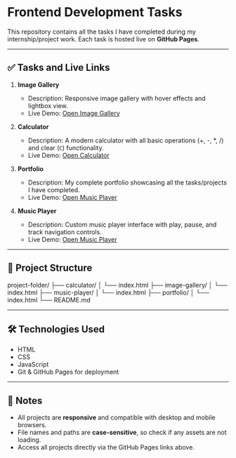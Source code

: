 # Frontend Development Tasks

This repository contains all the tasks I have completed during my internship/project work. Each task is hosted live on **GitHub Pages**.  

---

## ✅ Tasks and Live Links

1. **Image Gallery**  
   - Description: Responsive image gallery with hover effects and lightbox view.  
   - Live Demo: [Open Image Gallery](https://gangal2002.github.io/CodeAlpha/image-gallery/index.html)
     
2. **Calculator**  
   - Description: A modern calculator with all basic operations (+, -, *, /) and clear (`C`) functionality.  
   - Live Demo: [Open Calculator](https://gangal2002.github.io/CodeAlpha/calculator/index.html)

3. **Portfolio**  
   - Description: My complete portfolio showcasing all the tasks/projects I have completed.  
   - Live Demo: [Open Music Player](https://gangal2002.github.io/CodeAlpha/portfolio/index.html)

4. **Music Player**  
   - Description: Custom music player interface with play, pause, and track navigation controls.  
   - Live Demo: [Open Music Player](https://gangal2002.github.io/CodeAlpha/music-player/index.html)

---

## 📂 Project Structure

project-folder/
├── calculator/
│ └── index.html
├── image-gallery/
│ └── index.html
├── music-player/
│ └── index.html
├── portfolio/
│ └── index.html
└── README.md

---

## 🛠️ Technologies Used

- HTML 
- CSS 
- JavaScript  
- Git & GitHub Pages for deployment  

---

## 📌 Notes

- All projects are **responsive** and compatible with desktop and mobile browsers.  
- File names and paths are **case-sensitive**, so check if any assets are not loading.  
- Access all projects directly via the GitHub Pages links above.

